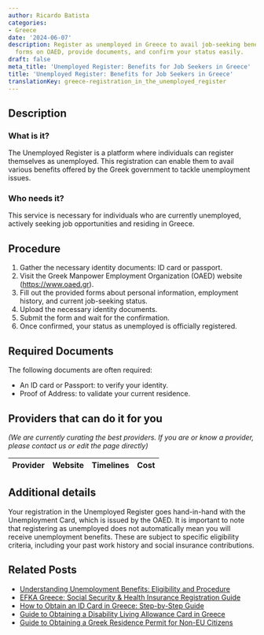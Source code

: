 ```yaml
---
author: Ricardo Batista
categories:
- Greece
date: '2024-06-07'
description: Register as unemployed in Greece to avail job-seeking benefits. Complete
  forms on OAED, provide documents, and confirm your status easily.
draft: false
meta_title: 'Unemployed Register: Benefits for Job Seekers in Greece'
title: 'Unemployed Register: Benefits for Job Seekers in Greece'
translationKey: greece-registration_in_the_unemployed_register
---
```


## Description
### What is it?
The Unemployed Register is a platform where individuals can register themselves as unemployed. This registration can enable them to avail various benefits offered by the Greek government to tackle unemployment issues.

### Who needs it?
This service is necessary for individuals who are currently unemployed, actively seeking job opportunities and residing in Greece.

## Procedure
1. Gather the necessary identity documents: ID card or passport.
2. Visit the Greek Manpower Employment Organization (OAED) website (https://www.oaed.gr).
3. Fill out the provided forms about personal information, employment history, and current job-seeking status.
4. Upload the necessary identity documents.
5. Submit the form and wait for the confirmation.
6. Once confirmed, your status as unemployed is officially registered.

## Required Documents
The following documents are often required:
- An ID card or Passport: to verify your identity.
- Proof of Address: to validate your current residence.

## Providers that can do it for you

_(We are currently curating the best providers. If you are or know a provider, please contact us or edit the page directly)_

| Provider        |     Website     |     Timelines    |       Cost      |
| :-------------: | :-------------: |  :-------------: | :-------------: |

## Additional details
Your registration in the Unemployed Register goes hand-in-hand with the Unemployment Card, which is issued by the OAED. It is important to note that registering as unemployed does not automatically mean you will receive unemployment benefits. These are subject to specific eligibility criteria, including your past work history and social insurance contributions.


## Related Posts

- [Understanding Unemployment Benefits: Eligibility and Procedure](https://tramitit.com/guides/greece/application_for_unemployment_benefit/)
- [EFKA Greece: Social Security & Health Insurance Registration Guide](https://tramitit.com/guides/greece/application_for_efka_(social_insurance_fund)/)
- [How to Obtain an ID Card in Greece: Step-by-Step Guide](https://tramitit.com/guides/greece/application_for_id_issuance/)
- [Guide to Obtaining a Disability Living Allowance Card in Greece](https://tramitit.com/guides/greece/application_for_disability_card/)
- [Guide to Obtaining a Greek Residence Permit for Non-EU Citizens](https://tramitit.com/guides/greece/application_for_residence_permit/)